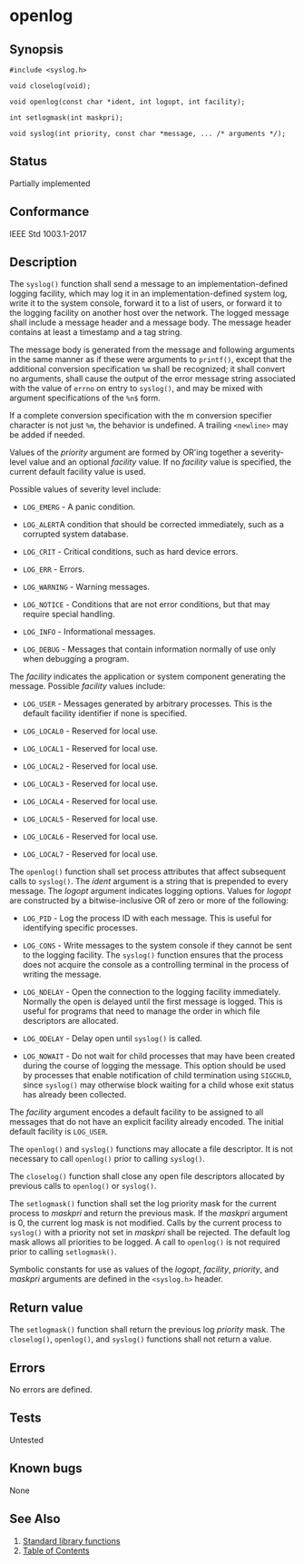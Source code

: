 # openlog

## Synopsis

`#include <syslog.h>`

`void closelog(void);`

`void openlog(const char *ident, int logopt, int facility);`

`int setlogmask(int maskpri);`

`void syslog(int priority, const char *message, ... /* arguments */);`

## Status

Partially implemented

## Conformance

IEEE Std 1003.1-2017

## Description

The `syslog()` function shall send a message to an implementation-defined logging facility, which may log it in an
implementation-defined system log, write it to the system console, forward it to a list of users, or forward it to the
logging facility on another host over the network. The logged message shall include a message header and a message body.
The message header contains at least a timestamp and a tag string.

The message body is generated from the message and following arguments in the same manner as if these were arguments to
`printf()`, except that the additional conversion specification `%m` shall be recognized; it shall convert no arguments,
shall cause the output of the error message string associated with the value of `errno` on entry to `syslog()`, and may
be mixed with argument specifications of the `%n$` form.

If a complete conversion specification with the m conversion specifier character is not just `%m`, the behavior is
undefined. A trailing `<newline>` may be added if needed.

Values of the _priority_ argument are formed by OR'ing together a severity-level value and an optional _facility_ value.
If no _facility_ value is specified, the current default facility value is used.

Possible values of severity level include:

* `LOG_EMERG` - A panic condition.

* `LOG_ALERT`A condition that should be corrected immediately, such as a corrupted system database.

* `LOG_CRIT` - Critical conditions, such as hard device errors.

* `LOG_ERR` - Errors.

* `LOG_WARNING` - Warning messages.

* `LOG_NOTICE` - Conditions that are not error conditions, but that may require special handling.

* `LOG_INFO` - Informational messages.

* `LOG_DEBUG` - Messages that contain information normally of use only when debugging a program.

The _facility_ indicates the application or system component generating the message. Possible _facility_ values include:

* `LOG_USER` - Messages generated by arbitrary processes. This is the default facility identifier if none is specified.

* `LOG_LOCAL0` - Reserved for local use.

* `LOG_LOCAL1` - Reserved for local use.

* `LOG_LOCAL2` - Reserved for local use.

* `LOG_LOCAL3` - Reserved for local use.

* `LOG_LOCAL4` - Reserved for local use.

* `LOG_LOCAL5` - Reserved for local use.

* `LOG_LOCAL6` - Reserved for local use.

* `LOG_LOCAL7` - Reserved for local use.

The `openlog()` function shall set process attributes that affect subsequent calls to `syslog()`. The _ident_ argument
is a string that is prepended to every message. The _logopt_ argument indicates logging options. Values for _logopt_ are
constructed by a bitwise-inclusive OR of zero or more of the following:

* `LOG_PID` - Log the process ID with each message. This is useful for identifying specific processes.

* `LOG_CONS` - Write messages to the system console if they cannot be sent to the logging facility. The `syslog()`
 function ensures that
the process does not acquire the console as a controlling terminal in the process of writing the message.

* `LOG_NDELAY` - Open the connection to the logging facility immediately. Normally the open is delayed until the first
 message is logged. This is useful for programs that need to manage the order in which file descriptors are allocated.

* `LOG_ODELAY` - Delay open until `syslog()` is called.

* `LOG_NOWAIT` - Do not wait for child processes that may have been created during the course of logging the message.
 This option should be used by processes that enable notification of child termination using `SIGCHLD`, since `syslog()`
 may otherwise block waiting for a child whose exit status has already been collected.

The _facility_ argument encodes a default facility to be assigned to all messages that do not have an explicit facility
already encoded. The initial default facility is `LOG_USER`.

The `openlog()` and `syslog()` functions may allocate a file descriptor. It is not necessary to call `openlog()`
prior to calling `syslog()`.

The `closelog()` function shall close any open file descriptors allocated by previous calls to `openlog()` or
`syslog()`.

The `setlogmask()` function shall set the log priority mask for the current process to _maskpri_ and return the previous
mask. If the _maskpri_ argument is 0, the current log mask is not modified. Calls by the current process to `syslog()`
with a priority not set in _maskpri_ shall be rejected. The default log mask allows all priorities to be logged. A call
to `openlog()` is not required prior to calling `setlogmask()`.

Symbolic constants for use as values of the _logopt_, _facility_, _priority_, and _maskpri_ arguments are defined in the
`<syslog.h>` header.

## Return value

The `setlogmask()` function shall return the previous log _priority_ mask. The `closelog()`, `openlog()`, and `syslog()`
functions shall not return a value.

## Errors

No errors are defined.

## Tests

Untested

## Known bugs

None

## See Also

1. [Standard library functions](../functions.md)
2. [Table of Contents](../../../README.md)
